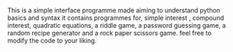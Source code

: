 This is a simple interface programme made aiming to understand python basics and syntax
it contains programmes for, simple interest , compound interest, quadratic equations, a riddle game, a password guessing game, a random recipe generator and a rock paper scissors game.
feel free to modify the code to your liking.
